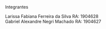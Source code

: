 Integrantes

Larissa Fabiana Ferreira da Silva RA: 1904628  
Gabriel Alexandre Negri Machado RA: 1904627
